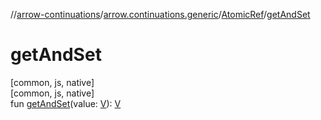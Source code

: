 //[arrow-continuations](../../../index.md)/[arrow.continuations.generic](../index.md)/[AtomicRef](index.md)/[getAndSet](get-and-set.md)

# getAndSet

[common, js, native]\
[common, js, native]\
fun [getAndSet](get-and-set.md)(value: [V](index.md)): [V](index.md)
